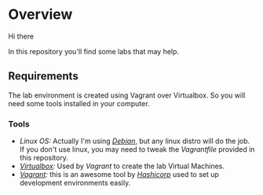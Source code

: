 # Overview
Hi there

In this repository you'll find some labs that may help.

## Requirements

The lab environment is created using Vagrant over Virtualbox. So you will need some tools installed in your computer.

### Tools

* _Linux OS:_ Actually I'm using _[Debian](https://www.debian.org/)_, but any linux distro will do the job. If you don't use linux, you may need to tweak the _Vagrantfile_ provided in this repository.
* _[Virtualbox](https://www.virtualbox.org/wiki/Linux_Downloads):_ Used by _Vagrant_ to create the lab Virtual Machines.
* _[Vagrant](https://www.vagrantup.com/downloads.html):_ this is an awesome tool by _[Hashicorp](https://www.hashicorp.com/)_ used to set up development environments easily.